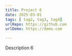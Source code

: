 ```yaml
---
title: Project 6
date: 2025-03-01
tags: [ tag2, tag3, tag4]
urlRepo: https://github.com
urlDemo: https://demo.com

---
```

Description 6